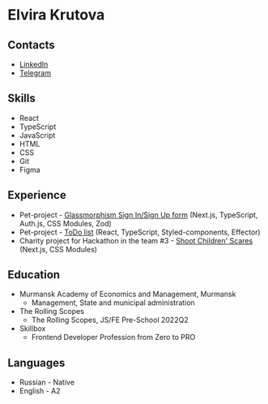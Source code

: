 # Elvira Krutova

## Contacts
- [LinkedIn](www.linkedin.com/in/elvira-krutova-43a01428a)
- [Telegram]([@krasnoe_soInce](https://t.me/krasnoe_soInce))

## Skills
- React
- TypeScript
- JavaScript
- HTML
- CSS
- Git
- Figma

## Experience

- Pet-project - [Glassmorphism Sign In/Sign Up form](https://form-kappa-eight.vercel.app/) (Next.js, TypeScript, Auth.js, CSS Modules, Zod)
- Pet-project - [ToDo list](https://elvira-del.github.io/todo/) (React, TypeScript, Styled-components, Effector)
- Charity project for Hackathon in the team #3 - [Shoot Children' Scares](https://hackathon-team3-five.vercel.app/) (Next.js, CSS Modules)

## Education

- Murmansk Academy of Economics and Management, Murmansk
  - Management, State and municipal administration
- The Rolling Scopes
  - The Rolling Scopes, JS/FE Pre-School 2022Q2
- Skillbox
  - Frontend Developer Profession from Zero to PRO

## Languages

- Russian - Native
- English - A2